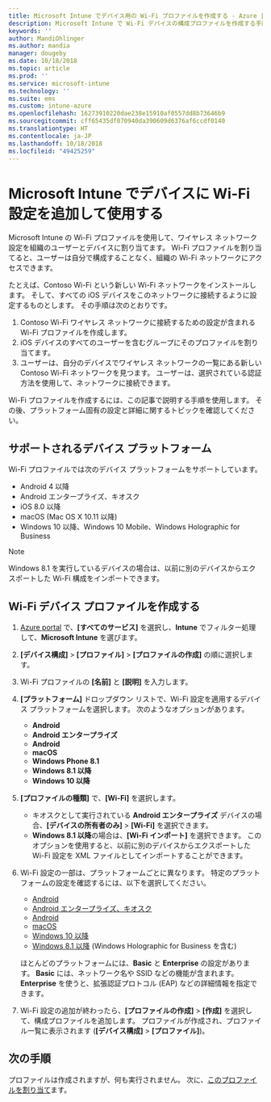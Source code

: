 ```yaml
---
title: Microsoft Intune でデバイス用の Wi-Fi プロファイルを作成する - Azure | Microsoft Docs
description: Microsoft Intune で Wi-Fi デバイスの構成プロファイルを作成する手順を説明します。 Android、Android エンタープライズ、Android キオスク、iOS、macOS、Windows 10 以降、Windows Holographic for Business 用のプロファイルを作成します。 これらのプロファイルは、証明書を使用するための Wi-Fi 接続の作成、EAP の種類の選択、認証方法の選択、プロキシの有効化、その他に使用します。
keywords: ''
author: MandiOhlinger
ms.author: mandia
manager: dougeby
ms.date: 10/18/2018
ms.topic: article
ms.prod: ''
ms.service: microsoft-intune
ms.technology: ''
ms.suite: ems
ms.custom: intune-azure
ms.openlocfilehash: 16273910220dae238e15910af0557dd8b73646b9
ms.sourcegitcommit: cff65435df070940da390609d6376af6ccdf0140
ms.translationtype: HT
ms.contentlocale: ja-JP
ms.lasthandoff: 10/18/2018
ms.locfileid: "49425259"
---
```

# <a name="add-and-use-wi-fi-settings-on-your-devices-in-microsoft-intune"></a>Microsoft Intune でデバイスに Wi-Fi 設定を追加して使用する

Microsoft Intune の Wi-Fi プロファイルを使用して、ワイヤレス ネットワーク設定を組織のユーザーとデバイスに割り当てます。 Wi-Fi プロファイルを割り当てると、ユーザーは自分で構成することなく、組織の Wi-Fi ネットワークにアクセスできます。

たとえば、Contoso Wi-Fi という新しい Wi-Fi ネットワークをインストールします。 そして、すべての iOS デバイスをこのネットワークに接続するように設定するものとします。 その手順は次のとおりです。

1. Contoso Wi-Fi ワイヤレス ネットワークに接続するための設定が含まれる Wi-Fi プロファイルを作成します。
2. iOS デバイスのすべてのユーザーを含むグループにそのプロファイルを割り当てます。
3. ユーザーは、自分のデバイスでワイヤレス ネットワークの一覧にある新しい Contoso Wi-Fi ネットワークを見つます。 ユーザーは、選択されている認証方法を使用して、ネットワークに接続できます。

Wi-Fi プロファイルを作成するには、この記事で説明する手順を使用します。 その後、プラットフォーム固有の設定と詳細に関するトピックを確認してください。

## <a name="supported-device-platforms"></a>サポートされるデバイス プラットフォーム

Wi-Fi プロファイルでは次のデバイス プラットフォームをサポートしています。

- Android 4 以降
- Android エンタープライズ、キオスク
- iOS 8.0 以降
- macOS (Mac OS X 10.11 以降)
- Windows 10 以降、Windows 10 Mobile、Windows Holographic for Business

> [!NOTE]
> Windows 8.1 を実行しているデバイスの場合は、以前に別のデバイスからエクスポートした Wi-Fi 構成をインポートできます。

## <a name="create-a-wi-fi-device-profile"></a>Wi-Fi デバイス プロファイルを作成する

1. [Azure portal](https://portal.azure.com) で、**[すべてのサービス]** を選択し、**Intune** でフィルター処理して、**Microsoft Intune** を選びます。 
2. **[デバイス構成]** > **[プロファイル]** > **[プロファイルの作成]** の順に選択します。
3. Wi-Fi プロファイルの **[名前]** と **[説明]** を入力します。
4. **[プラットフォーム]** ドロップダウン リストで、Wi-Fi 設定を適用するデバイス プラットフォームを選択します。 次のようなオプションがあります。

    - **Android**
    - **Android エンタープライズ**
    - **Android**
    - **macOS**
    - **Windows Phone 8.1**
    - **Windows 8.1 以降**
    - **Windows 10 以降**

5. **[プロファイルの種類]** で、**[Wi-Fi]** を選択します。

    - キオスクとして実行されている **Android エンタープライズ** デバイスの場合、**[デバイスの所有者のみ]** > **[Wi-Fi]** を選択できます。
    - **Windows 8.1 以降**の場合は、**[Wi-Fi インポート]** を選択できます。 このオプションを使用すると、以前に別のデバイスからエクスポートした Wi-Fi 設定を XML ファイルとしてインポートすることができます。

6. Wi-Fi 設定の一部は、プラットフォームごとに異なります。 特定のプラットフォームの設定を確認するには、以下を選択してください。

    - [Android](wi-fi-settings-android.md)
    - [Android エンタープライズ、キオスク](wi-fi-settings-android-enterprise.md)
    - [Android](wi-fi-settings-ios.md)
    - [macOS](wi-fi-settings-macos.md)
    - [Windows 10 以降](wi-fi-settings-windows.md)
    - [Windows 8.1 以降](wi-fi-settings-import-windows-8-1.md) (Windows Holographic for Business を含む)

    ほとんどのプラットフォームには、**Basic** と **Enterprise** の設定があります。 **Basic** には、ネットワーク名や SSID などの機能が含まれます。 **Enterprise** を使うと、拡張認証プロトコル (EAP) などの詳細情報を指定できます。

7. Wi-Fi 設定の追加が終わったら、**[プロファイルの作成]** > **[作成]** を選択して、構成プロファイルを追加します。 プロファイルが作成され、プロファイル一覧に表示されます (**[デバイス構成]** > **[プロファイル]**)。

## <a name="next-steps"></a>次の手順

プロファイルは作成されますが、何も実行されません。 次に、[このプロファイルを割り当て](device-profile-assign.md)ます。
